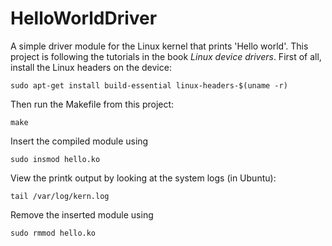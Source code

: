 # HelloWorldDriver
A simple driver module for the Linux kernel that prints 'Hello world'. This project is following the tutorials in the book *Linux device drivers*.
First of all, install the Linux headers on the device:
```
sudo apt-get install build-essential linux-headers-$(uname -r)
```

Then run the Makefile from this project:
```
make
```

Insert the compiled module using
```
sudo insmod hello.ko
```

View the printk output by looking at the system logs (in Ubuntu):
```
tail /var/log/kern.log
```

Remove the inserted module using
```
sudo rmmod hello.ko
```
